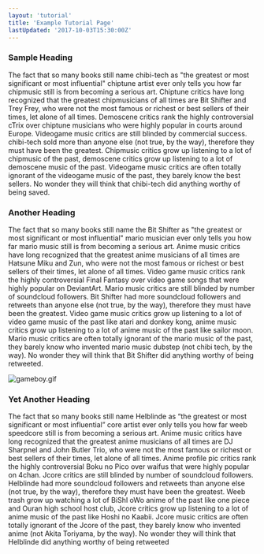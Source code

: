 ```yaml
---
layout: 'tutorial'
title: 'Example Tutorial Page'
lastUpdated: '2017-10-03T15:30:00Z'
---
```


### Sample Heading

The fact that so many books still name chibi-tech as "the greatest or most significant or most influential" chiptune artist ever only tells you how far chipmusic still is from becoming a serious art. Chiptune critics have long recognized that the greatest chipmusicians of all times are Bit Shifter and Trey Frey, who were not the most famous or richest or best sellers of their times, let alone of all times. Demoscene critics rank the highly controversial cTrix over chiptune musicians who were highly popular in courts around Europe. Videogame music critics are still blinded by commercial success. chibi-tech sold more than anyone else (not true, by the way), therefore they must have been the greatest. Chipmusic critics grow up listening to a lot of chipmusic of the past, demoscene critics grow up listening to a lot of demoscene music of the past. Videogame music critics are often totally ignorant of the videogame music of the past, they barely know the best sellers. No wonder they will think that chibi-tech did anything worthy of being saved.

### Another Heading

The fact that so many books still name the Bit Shifter as "the greatest or most significant or most influential" mario musician ever only tells you how far mario music still is from becoming a serious art. Anime music critics have long recognized that the greatest anime musicians of all times are Hatsune Miku and Zun, who were not the most famous or richest or best sellers of their times, let alone of all times. Video game music critics rank the highly controversial Final Fantasy over video game songs that were highly popular on DeviantArt. Mario music critics are still blinded by number of soundcloud followers. Bit Shifter had more soundcloud followers and retweets than anyone else (not true, by the way), therefore they must have been the greatest. Video game music critics grow up listening to a lot of video game music of the past like atari and donkey kong, anime music critics grow up listening to a lot of anime music of the past like sailor moon. Mario music critics are often totally ignorant of the mario music of the past, they barely know who invented mario music dubstep (not chibi tech, by the way). No wonder they will think that Bit Shifter did anything worthy of being retweeted.

![gameboy.gif](/img/gameboy.gif)

### Yet Another Heading

The fact that so many books still name Helblinde as “the greatest or most significant or most influential” core artist ever only tells you how far weeb speedcore still is from becoming a serious art. Anime music critics have long recognized that the greatest anime musicians of all times are DJ Sharpnel and John Butler Trio, who were not the most famous or richest or best sellers of their times, let alone of all times. Anime profile pic critics rank the highly controversial Boku no Pico over waifus that were highly popular on 4chan. Jcore critics are still blinded by number of soundcloud followers. Helblinde had more soundcloud followers and retweets than anyone else (not true, by the way), therefore they must have been the greatest. Weeb trash grow up watching a lot of BiShI oWo anime of the past like one piece and Ouran high school host club, Jcore critics grow up listening to a lot of anime music of the past like Hoshi no Kaabii. Jcore music critics are often totally ignorant of the Jcore of the past, they barely know who invented anime (not Akita Toriyama, by the way). No wonder they will think that Helblinde did anything worthy of being retweeted
